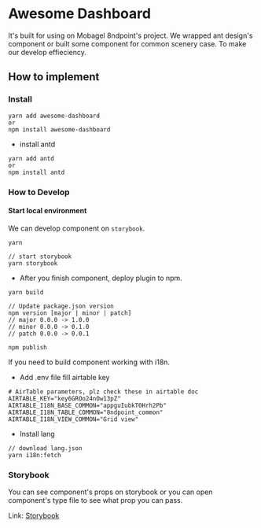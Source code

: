 # Awesome Dashboard

It's built for using on Mobagel 8ndpoint's project. We wrapped ant design's component or built some component for common scenery case. To make our develop effieciency.

## How to implement

### Install

```
yarn add awesome-dashboard
or
npm install awesome-dashboard
```

- install antd

```
yarn add antd
or
npm install antd
```

### How to Develop

#### Start local environment

We can develop component on `storybook`.

```
yarn 

// start storybook
yarn storybook
```

- After you finish component, deploy plugin to npm.
```
yarn build

// Update package.json version
npm version [major | minor | patch]
// major 0.0.0 -> 1.0.0
// minor 0.0.0 -> 0.1.0
// patch 0.0.0 -> 0.0.1

npm publish
```


If you need to build component working with i18n.

- Add .env file fill airtable key
```
# AirTable parameters, plz check these in airtable doc
AIRTABLE_KEY="key6GROo24nOw13pZ"
AIRTABLE_I18N_BASE_COMMON="appguIubkT0Hrh2Pb"
AIRTABLE_I18N_TABLE_COMMON="8ndpoint_common"
AIRTABLE_I18N_VIEW_COMMON="Grid view"
```

- Install lang
```
// download lang.json
yarn i18n:fetch
```

### Storybook

You can see component's props on storybook or you can open component's type file to see what prop you can pass.

Link: [Storybook](https://mobagel.github.io/awesome-dashboard/ "Storybook")
